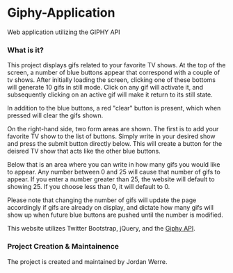 # Giphy-Application
Web application utilizing the GIPHY API

### What is it?
This project displays gifs related to your favorite TV shows. At the top of the screen, a number of blue buttons appear that correspond with a couple of tv shows. After initially loading the screen, clicking one of these bottoms will generate 10 gifs in still mode. Click on any gif will activate it, and subsequently clicking on an active gif will make it return to its still state.

In addition to the blue buttons, a red "clear" button is present, which when pressed will clear the gifs shown. 

On the right-hand side, two form areas are shown. The first is to add your favorite TV show to the list of buttons. Simply write in your desired show and press the submit button directly below. This will create a button for the deisred TV show that acts like the other blue buttons.

Below that is an area where you can write in how many gifs you would like to appear. Any number between 0 and 25 will cause that number of gifs to appear. If you enter a number greater than 25, the website will default to showing 25. If you choose less than 0, it will default to 0.

Please note that changing the number of gifs will update the page accordingly if gifs are already on display, and dictate how many gifs will show up when future blue buttons are pushed until the number is modified.

This website utilizes Twitter Bootstrap, jQuery, and the [Giphy API](https://developers.giphy.com/).

### Project Creation & Maintainence
The project is created and maintained by Jordan Werre.